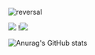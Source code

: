 ![reversal](https://capsule-render.vercel.app/api?type=Soft&reversal=true&color=gradient&text=SoJuSo)

<img src="https://img.shields.io/badge/React-61DAFB?style=flat&logo=React&logoColor=white"/>
!<img src="https://img.shields.io/badge/HTML5-e34f26?style=for-the-badge&logo=html5&logoColor=white"/>

![Anurag's GitHub stats](https://github-readme-stats.vercel.app/api?username=SoJuSo&show_icons=true&theme=radical)


<!--
**SoJuSo/SoJuSo** is a ✨ _special_ ✨ repository because its `README.md` (this file) appears on your GitHub profile.

Here are some ideas to get you started:

- 🔭 I’m currently working on ...
- 🌱 I’m currently learning ...
- 👯 I’m looking to collaborate on ...
- 🤔 I’m looking for help with ...
- 💬 Ask me about ...
- 📫 How to reach me: ...
- 😄 Pronouns: ...
- ⚡ Fun fact: ...
-->
